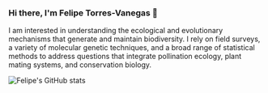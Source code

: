### Hi there, I'm Felipe Torres-Vanegas 👋
I am interested in understanding the ecological and evolutionary mechanisms that generate and maintain biodiversity. I rely on field surveys, a variety of molecular genetic techniques, and a broad range of statistical methods to address questions that integrate pollination ecology, plant mating systems, and conservation biology.

![Felipe's GitHub stats](https://github-readme-stats.vercel.app/api?username=felipetorresvanegas&count_private=true&show_icons=true)
